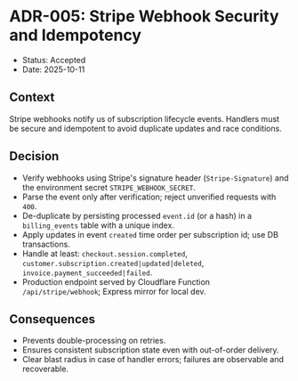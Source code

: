 # ADR-005: Stripe Webhook Security and Idempotency

- Status: Accepted
- Date: 2025-10-11

## Context
Stripe webhooks notify us of subscription lifecycle events. Handlers must be secure and idempotent to avoid duplicate updates and race conditions.

## Decision
- Verify webhooks using Stripe's signature header (`Stripe-Signature`) and the environment secret `STRIPE_WEBHOOK_SECRET`.
- Parse the event only after verification; reject unverified requests with `400`.
- De-duplicate by persisting processed `event.id` (or a hash) in a `billing_events` table with a unique index.
- Apply updates in event `created` time order per subscription id; use DB transactions.
- Handle at least: `checkout.session.completed`, `customer.subscription.created|updated|deleted`, `invoice.payment_succeeded|failed`.
- Production endpoint served by Cloudflare Function `/api/stripe/webhook`; Express mirror for local dev.

## Consequences
- Prevents double-processing on retries.
- Ensures consistent subscription state even with out-of-order delivery.
- Clear blast radius in case of handler errors; failures are observable and recoverable.
